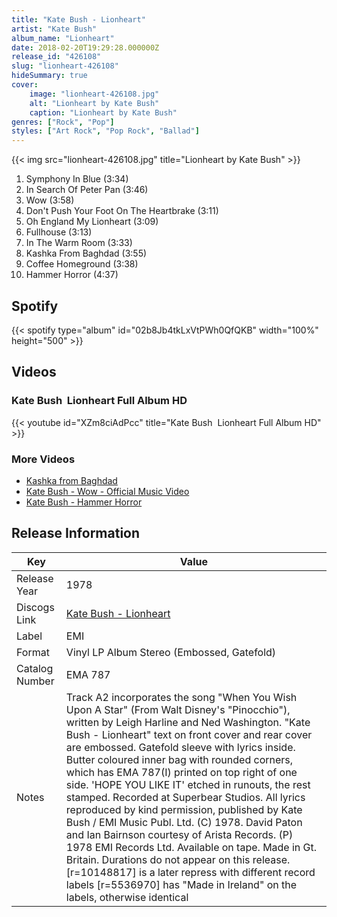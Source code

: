 ```yaml
---
title: "Kate Bush - Lionheart"
artist: "Kate Bush"
album_name: "Lionheart"
date: 2018-02-20T19:29:28.000000Z
release_id: "426108"
slug: "lionheart-426108"
hideSummary: true
cover:
    image: "lionheart-426108.jpg"
    alt: "Lionheart by Kate Bush"
    caption: "Lionheart by Kate Bush"
genres: ["Rock", "Pop"]
styles: ["Art Rock", "Pop Rock", "Ballad"]
---
```


{{< img src="lionheart-426108.jpg" title="Lionheart by Kate Bush" >}}

<!-- section break -->

1. Symphony In Blue (3:34)
2. In Search Of Peter Pan (3:46)
3. Wow (3:58)
4. Don't Push Your Foot On The Heartbrake (3:11)
5. Oh England My Lionheart (3:09)
6. Fullhouse (3:13)
7. In The Warm Room (3:33)
8. Kashka From Baghdad (3:55)
9. Coffee Homeground (3:38)
10. Hammer Horror (4:37)

<!-- section break -->


## Spotify
{{< spotify type="album" id="02b8Jb4tkLxVtPWh0QfQKB" width="100%" height="500" >}}



## Videos
### Kate Bush ‎ Liоnheаrt  Full Album HD
{{< youtube id="XZm8ciAdPcc" title="Kate Bush ‎ Liоnheаrt  Full Album HD" >}}<br>

### More Videos

- [Kashka from Baghdad](https://www.youtube.com/watch?v=ZsUQIMGIVrM)
- [Kate Bush - Wow - Official Music Video](https://www.youtube.com/watch?v=ZyuxXWxKSTg)
- [Kate Bush - Hammer Horror](https://www.youtube.com/watch?v=nyx4akq9_rA)


## Release Information
|  Key           | Value                                                |
| ---------------| ---------------------------------------------------- |
| Release Year   | 1978                                   |
| Discogs Link   | [Kate Bush - Lionheart](https://www.discogs.com/release/426108-Kate-Bush-Lionheart) |
| Label          | EMI |
| Format         | Vinyl LP Album Stereo (Embossed, Gatefold) |
| Catalog Number | EMA 787 |
| Notes | Track A2 incorporates the song "When You Wish Upon A Star" (From Walt Disney's "Pinocchio"), written by Leigh Harline and Ned Washington.  "Kate Bush - Lionheart" text on front cover and rear cover are embossed. Gatefold sleeve with lyrics inside. Butter coloured inner bag with rounded corners, which has EMA 787(I) printed on top right of one side. 'HOPE YOU LIKE IT' etched in runouts, the rest stamped. Recorded at Superbear Studios. All lyrics reproduced by kind permission, published by Kate Bush / EMI Music Publ. Ltd. (C) 1978. David Paton and Ian Bairnson courtesy of Arista Records. (P) 1978 EMI Records Ltd. Available on tape.  Made in Gt. Britain.  Durations do not appear on this release.  [r=10148817] is a later repress with different record labels [r=5536970] has "Made in Ireland" on the labels, otherwise identical |